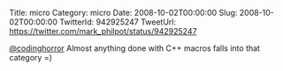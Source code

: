 Title: micro
Category: micro
Date: 2008-10-02T00:00:00
Slug: 2008-10-02T00:00:00
TwitterId: 942925247
TweetUrl: https://twitter.com/mark_philpot/status/942925247

[@codinghorror](https://twitter.com/codinghorror) Almost anything done with C++ macros falls into that category =)